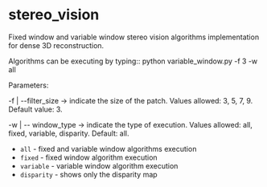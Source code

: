 # stereo_vision

Fixed window and variable window stereo vision algorithms implementation for dense 3D reconstruction.

Algorithms can be executing by typing::
  python variable_window.py -f 3 -w all

Parameters:

-f | --filter_size	->	indicate the size of the patch. Values allowed: 3, 5, 7, 9. Default value: 3.

-w | -- window_type	->	indicate the type of execution. Values allowed: all, fixed, variable, disparity. Default: all.
* `all` - fixed and variable window algorithms execution
* `fixed` - fixed window algorithm execution
* `variable` - variable window algorithm execution
* `disparity` - shows only the disparity map
